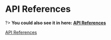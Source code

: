 # API References

?> **You could also see it in here: [API References](https://api.ihateani.me/v2/gql-docs/api-references)**

[API References](/api-references ':include :type=iframe width=100% height=500px')